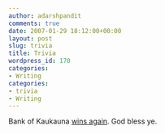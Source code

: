 ```yaml
---
author: adarshpandit
comments: true
date: 2007-01-29 18:12:00+00:00
layout: post
slug: trivia
title: Trivia
wordpress_id: 170
categories:
- Writing
categories:
- trivia
- Writing
---
```


Bank of Kaukauna [wins again](http://www.postcrescent.com/apps/pbcs.dll/article?AID=200770129027).  God bless ye.
